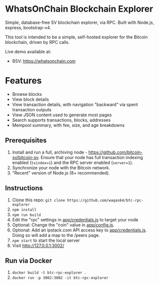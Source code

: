 # WhatsOnChain Blockchain Explorer

Simple, database-free SV blockchain explorer, via RPC. Built with Node.js, express, bootstrap-v4.

This tool is intended to be a simple, self-hosted explorer for the Bitcoin blockchain, driven by RPC calls.

Live demo available at:

* BSV: https://whatsonchain.com

# Features

* Browse blocks
* View block details
* View transaction details, with navigation "backward" via spent transaction outputs
* View JSON content used to generate most pages
* Search supports transactions, blocks, addresses
* Mempool summary, with fee, size, and age breakdowns

## Prerequisites

1. Install and run a full, archiving node - https://github.com/bitcoin-sv/bitcoin-sv. Ensure that your node has full transaction indexing enabled (`txindex=1`) and the RPC server enabled (`server=1`).
2. Synchronize your node with the Bitcoin network.
3. "Recent" version of Node.js (8+ recommended).

## Instructions

1. Clone this repo: `git clone https://github.com/waqas64/btc-rpc-explorer`
2. `npm install`
3. `npm run build`
4. Edit the "rpc" settings in [app/credentials.js](app/credentials.js) to target your node
5. Optional: Change the "coin" value in [app/config.js](app/config.js).
6. Optional: Add an ipstack.com API access key to [app/credentials.js](app/credentials.js). Doing so will add a map to the /peers page.
7. `npm start` to start the local server
8. Visit http://127.0.0.1:3002/

## Run via Docker

1. `docker build -t btc-rpc-explorer .`
2. `docker run -p 3002:3002 -it btc-rpc-explorer`
